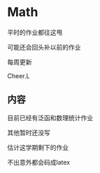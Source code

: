 # Math
平时的作业都往这甩

可能还会回头补以前的作业

每周更新

Cheer.L

## 内容
目前已经有泛函和数理统计作业

其他暂时还没写

估计这学期剩下的作业

不出意外都会码成latex
